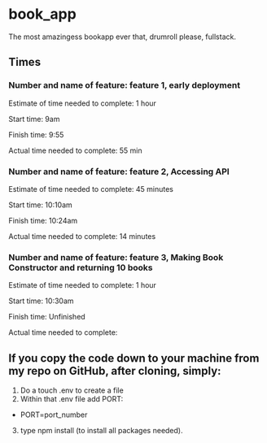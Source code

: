 # book_app
The most amazingess bookapp ever that, drumroll please, fullstack.

## Times
### Number and name of feature: feature 1, early deployment

Estimate of time needed to complete: 1 hour

Start time: 9am

Finish time: 9:55

Actual time needed to complete: 55 min

### Number and name of feature: feature 2, Accessing API

Estimate of time needed to complete: 45 minutes

Start time: 10:10am

Finish time: 10:24am

Actual time needed to complete: 14 minutes

### Number and name of feature: feature 3, Making Book Constructor and returning 10 books

Estimate of time needed to complete: 1 hour

Start time: 10:30am

Finish time: Unfinished

Actual time needed to complete:

## If you copy the code down to your machine from my repo on GitHub, after cloning, simply:
1. Do a touch .env to create a file
2. Within that .env file add PORT:
* PORT=port_number
3. type npm install (to install all packages needed).
